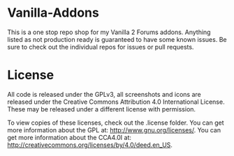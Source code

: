 Vanilla-Addons
==============
This is a one stop repo shop for my Vanilla 2 Forums addons. Anything listed as not production ready is guaranteed to have some known issues. Be sure to check out the individual repos for issues or pull requests.

License
=======
All code is released under the GPLv3, all screenshots and icons are released under the Creative Commons Attribution 4.0 International License. These may be released under a different license with permission.

To view copies of these licenses, check out the .license folder. You can get more information about the GPL at: http://www.gnu.org/licenses/. You can get more information about the CCA4.0I at: http://creativecommons.org/licenses/by/4.0/deed.en_US.


